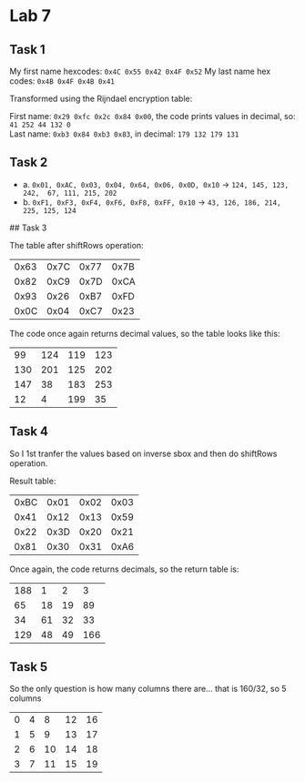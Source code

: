 # Lab 7

## Task 1

My first name hexcodes: `0x4C 0x55 0x42 0x4F 0x52`
My last name hex codes: `0x4B 0x4F 0x4B 0x41`

Transformed using the Rijndael encryption table:

First name: `0x29 0xfc 0x2c 0x84 0x00`, the code prints values in decimal, so: `41 252 44 132 0`  
Last name: `0xb3 0x84 0xb3 0x83`, in decimal: `179 132 179 131`

## Task 2

- a. `0x01, 0xAC, 0x03, 0x04, 0x64, 0x06, 0x0D, 0x10` -> `124, 145, 123, 242,  67, 111, 215, 202`
- b. `0xF1, 0xF3, 0xF4, 0xF6, 0xF8, 0xFF, 0x10` -> `43, 126, 186, 214, 225, 125, 124`

## Task 3

The table after shiftRows operation:

|   |   |   |   |
|---|---|---|---|
| 0x63 | 0x7C | 0x77 | 0x7B |
| 0x82 | 0xC9 | 0x7D | 0xCA |
| 0x93 | 0x26 | 0xB7 | 0xFD |
| 0x0C | 0x04 | 0xC7 | 0x23 |


The code once again returns decimal values, so the table looks like this:

|   |   |   |   |
|---|---|---|---|
| 99 | 124 | 119 | 123 |
| 130 | 201 | 125 | 202 |
| 147 | 38 | 183 | 253 |
| 12 | 4 | 199 | 35 |

## Task 4

So I 1st tranfer the values based on inverse sbox and then do shiftRows operation.

Result table:

|   |   |   |   |
|---|---|---|---|
| 0xBC | 0x01 | 0x02 | 0x03 |
| 0x41 | 0x12 | 0x13 | 0x59 |
| 0x22 | 0x3D | 0x20 | 0x21 |
| 0x81 | 0x30 | 0x31 | 0xA6 |

Once again, the code returns decimals, so the return table is:

|   |   |   |   |
|---|---|---|---|
| 188 | 1 | 2 | 3 |
| 65 | 18 | 19 | 89 |
| 34 | 61 | 32 | 33 |
| 129 | 48 | 49 | 166 |



## Task 5

So the only question is how many columns there are... that is 160/32, so 5 columns

|   |   |   |   |   |
|----------|----------|----------|----------|----------|
| 0    | 4     | 8    | 12     | 16     |
| 1   | 5    | 9   | 13    | 17     |
| 2   | 6   | 10   |  14    | 18     |
| 3    | 7 | 11     | 15     | 19    |
